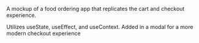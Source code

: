 A mockup of a food ordering app that replicates the cart and checkout experience.

Utilizes useState, useEffect, and useContext. Added in a modal for a more modern checkout experience
